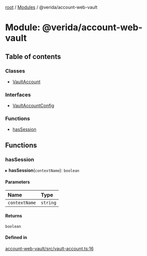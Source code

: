 [root](../README.md) / [Modules](../modules.md) / @verida/account-web-vault

# Module: @verida/account-web-vault

## Table of contents

### Classes

- [VaultAccount](../classes/verida_account_web_vault.VaultAccount.md)

### Interfaces

- [VaultAccountConfig](../interfaces/verida_account_web_vault.VaultAccountConfig.md)

### Functions

- [hasSession](verida_account_web_vault.md#hassession)

## Functions

### hasSession

▸ **hasSession**(`contextName`): `boolean`

#### Parameters

| Name | Type |
| :------ | :------ |
| `contextName` | `string` |

#### Returns

`boolean`

#### Defined in

[account-web-vault/src/vault-account.ts:16](https://github.com/verida/verida-js/blob/7bffc4e/packages/account-web-vault/src/vault-account.ts#L16)
